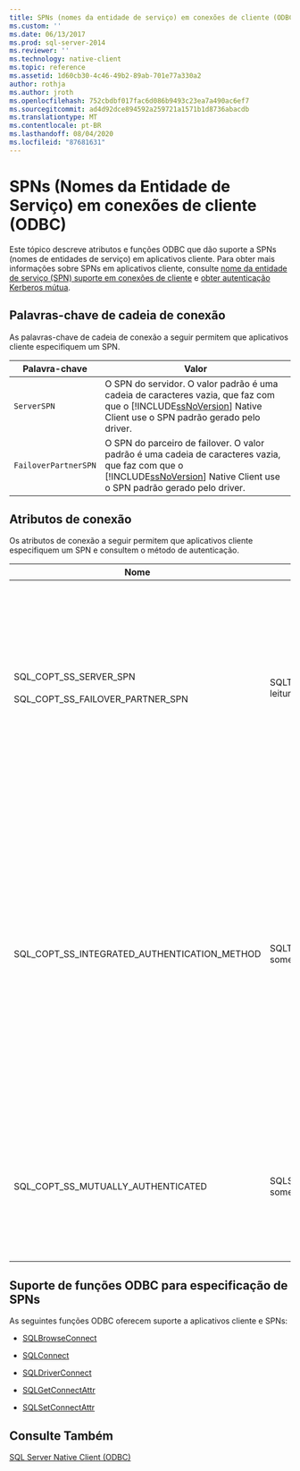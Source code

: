 ```yaml
---
title: SPNs (nomes da entidade de serviço) em conexões de cliente (ODBC) | Microsoft Docs
ms.custom: ''
ms.date: 06/13/2017
ms.prod: sql-server-2014
ms.reviewer: ''
ms.technology: native-client
ms.topic: reference
ms.assetid: 1d60cb30-4c46-49b2-89ab-701e77a330a2
author: rothja
ms.author: jroth
ms.openlocfilehash: 752cbdbf017fac6d086b9493c23ea7a490ac6ef7
ms.sourcegitcommit: ad4d92dce894592a259721a1571b1d8736abacdb
ms.translationtype: MT
ms.contentlocale: pt-BR
ms.lasthandoff: 08/04/2020
ms.locfileid: "87681631"
---
```

# <a name="service-principal-names-spns-in-client-connections-odbc"></a>SPNs (Nomes da Entidade de Serviço) em conexões de cliente (ODBC)
  Este tópico descreve atributos e funções ODBC que dão suporte a SPNs (nomes de entidades de serviço) em aplicativos cliente. Para obter mais informações sobre SPNs em aplicativos cliente, consulte [nome da entidade de serviço &#40;SPN&#41; suporte em conexões de cliente](../features/service-principal-name-spn-support-in-client-connections.md) e [obter autenticação Kerberos mútua](../../native-client-odbc-how-to/get-mutual-kerberos-authentication.md).  
  
## <a name="connection-string-keywords"></a>Palavras-chave de cadeia de conexão  
 As palavras-chave de cadeia de conexão a seguir permitem que aplicativos cliente especifiquem um SPN.  
  
|Palavra-chave|Valor|  
|-------------|-----------|  
|`ServerSPN`|O SPN do servidor. O valor padrão é uma cadeia de caracteres vazia, que faz com que o [!INCLUDE[ssNoVersion](../../../includes/ssnoversion-md.md)] Native Client use o SPN padrão gerado pelo driver.|  
|`FailoverPartnerSPN`|O SPN do parceiro de failover. O valor padrão é uma cadeia de caracteres vazia, que faz com que o [!INCLUDE[ssNoVersion](../../../includes/ssnoversion-md.md)] Native Client use o SPN padrão gerado pelo driver.|  
  
## <a name="connection-attributes"></a>Atributos de conexão  
 Os atributos de conexão a seguir permitem que aplicativos cliente especifiquem um SPN e consultem o método de autenticação.  
  
|Nome|Type|Uso|  
|----------|----------|-----------|  
|SQL_COPT_SS_SERVER_SPN<br /><br /> SQL_COPT_SS_FAILOVER_PARTNER_SPN|SQLTCHAR, leitura/gravação|Especifica o SPN do servidor. O valor padrão é uma cadeia de caracteres vazia, que faz com que o [!INCLUDE[ssNoVersion](../../../includes/ssnoversion-md.md)] Native Client use o SPN padrão gerado pelo driver.<br /><br /> Esse atributo só poderá ser consultado depois que for definido por meio de programação ou depois que uma conexão for aberta. Se for feita uma tentativa de consultar esse atributo em uma conexão que não esteja aberta e o atributo não tiver sido definido por meio de programação, SQL_ERROR será retornado e um registro de diagnóstico será registrado com SQLState 08003 e uma mensagem informando que a conexão não está aberta.<br /><br /> Se for feita uma tentativa de definir esse atributo quando uma conexão estiver aberta, SQL_ERROR será retornado e um registro de diagnóstico será registrado com SQLState HY011 e uma mensagem informando que a operação não é válida no momento.|  
|SQL_COPT_SS_INTEGRATED_AUTHENTICATION_METHOD|SQLTCHAR, somente leitura|Retorna o método de autenticação usado para a conexão. O valor retornado ao aplicativo é o valor que o Windows retorna ao [!INCLUDE[ssNoVersion](../../../includes/ssnoversion-md.md)] Native Client. Os valores possíveis são:<br /><br /> -"NTLM", que é retornado quando uma conexão é aberta usando a autenticação NTLM.<br />-"Kerberos", que é retornado quando uma conexão é aberta usando a autenticação Kerberos.<br /><br /> Esse atributo só pode ser lido para uma conexão aberta que usou a Autenticação do Windows. Se for feita uma tentativa de lê-lo antes da abertura de uma conexão, SQL_ERROR será retornado e um erro será registrado com SQLState 08003 e uma mensagem que informa que a conexão não está aberta.<br /><br /> Se esse atributo for consultado em uma conexão que não usou a Autenticação do Windows, será retornado SQL_ERROR e um erro será registrado com SQLState HY092 e a mensagem de identificador de atributo/opção inválido (SQL_COPT_SS_INTEGRATED_AUTHENTICATION_METHOD só está disponível para conexões confiáveis).<br /><br /> Se o método de autenticação não puder ser determinado, SQL_ERROR será retornado e um erro será registrado com SQLState HY000 e uma mensagem de erro geral.|  
|SQL_COPT_SS_MUTUALLY_AUTHENTICATED|SQLSMALLINT, somente leitura|Retornará SQL_TRUE se o servidor na conexão tiver sido autenticado mutuamente; caso contrário, retornará SQL_FALSE.<br /><br /> Esse atributo só pode ser lido para uma conexão aberta. Se for feita uma tentativa de lê-lo antes da abertura de uma conexão, SQL_ERROR será retornado e um erro será registrado com SQLState 08003 e uma mensagem que informa que a conexão não está aberta.<br /><br /> Se esse atributo for consultado para uma conexão que não usou a Autenticação do Windows, será retornado SQL_FALSE.|  
  
## <a name="odbc-function-support-for-specifying-spns"></a>Suporte de funções ODBC para especificação de SPNs  
 As seguintes funções ODBC oferecem suporte a aplicativos cliente e SPNs:  
  
-   [SQLBrowseConnect](../../native-client-odbc-api/sqlbrowseconnect.md)  
  
-   [SQLConnect](../../native-client-odbc-api/sqlconnect.md)  
  
-   [SQLDriverConnect](../../native-client-odbc-api/sqldriverconnect.md)  
  
-   [SQLGetConnectAttr](../../native-client-odbc-api/sqlgetconnectattr.md)  
  
-   [SQLSetConnectAttr](../../native-client-odbc-api/sqlsetconnectattr.md)  
  
## <a name="see-also"></a>Consulte Também  
 [SQL Server Native Client &#40;ODBC&#41;](sql-server-native-client-odbc.md)  
  
  

